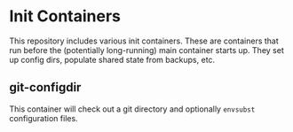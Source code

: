 # Init Containers

This repository includes various init containers.
These are containers that run before the (potentially long-running) main container starts up.
They set up config dirs, populate shared state from backups, etc.

## git-configdir

This container will check out a git directory and optionally `envsubst` configuration files.
